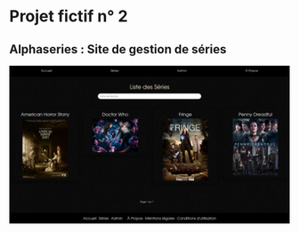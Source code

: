 # Projet fictif n° 2 
## Alphaseries : Site de gestion de séries 
![screen du site Alphaseries](public/assets/images/alpha.png)
